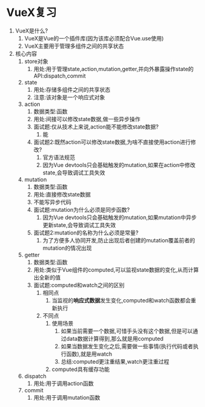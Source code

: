# VueX复习

1. VueX是什么?
   1. VueX是Vue的一个插件库(因为该库必须配合Vue.use使用)
   2. VueX主要用于管理多组件之间的共享状态
2. 核心内容
   1. store对象
      1. 用处:用于管理state,action,mutation,getter,并向外暴露操作state的API:dispatch,commit
   2. state
      1. 用处:存储多组件之间的共享状态
      2. 注意:该对象是一个响应式对象
   3. action
      1. 数据类型:函数
      2. 用处:间接可以修改state数据,做一些异步操作
      3. 面试题:仅从技术上来说,action能不能修改state数据?
         1. 能
      4. 面试题2:既然action可以修改state数据,为啥不直接使用action进行修改?
         1. 官方语法规范
         2. 因为Vue devtools只会基础触发的mutation,如果在action中修改state,会导致调试工具失效
   4. mutation
      1. 数据类型:函数
      2. 用处:直接修改state数据
      3. 不能写异步代码
      4. 面试题:mutation为什么必须是同步函数?
         1. 因为Vue devtools只会基础触发的mutation,如果mutation中异步更新state,会导致调试工具失效
      5. 面试题2:mutation的名称为什么必须是常量?
         1. 为了方便多人协同开发,防止出现后者创建的mutation覆盖前者的mutation的情况出现
   5. getter
      1. 数据类型:函数
      2. 用处:类似于Vue组件的computed,可以监视state数据的变化,从而计算出全新的值
      3. 面试题:computed和watch之间的区别
         1. 相同点
            1. 当监视的**响应式数据**发生变化,computed和watch函数都会重新执行
         2. 不同点
            1. 使用场景
               1. 如果当前需要一个数据,可惜手头没有这个数据,但是可以通过data数据计算得到,那么就是用computed
               2. 如果当数据发生变化之后,需要做一些事情(执行代码或者执行函数),就是用watch
               3. 总结:computed更注重结果,watch更注重过程
            2. computed具有缓存功能
   6. dispatch
      1. 用处:用于调用action函数
   7. commit
      1. 用处:用于调用mutation函数